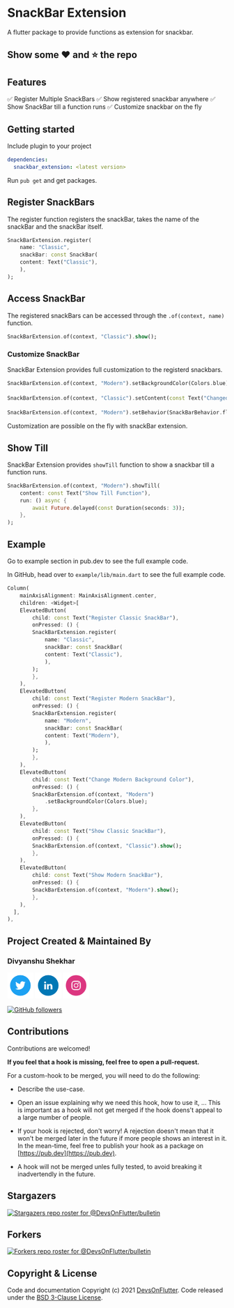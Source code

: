 # SnackBar Extension

A flutter package to provide functions as extension for snackbar.

## Show some :heart: and :star: the repo

## Features

✅ Register Multiple SnackBars
✅ Show registered snackbar anywhere
✅ Show SnackBar till a function runs
✅ Customize snackbar on the fly

## Getting started

Include plugin to your project

```yml
dependencies:
  snackbar_extension: <latest version>
```

Run `pub get` and get packages.

## Register SnackBars

The register function registers the snackBar, takes the name of the snackBar and the snackBar itself.

```dart
SnackBarExtension.register(
    name: "Classic",
    snackBar: const SnackBar(
    content: Text("Classic"),
    ),
);
```

## Access SnackBar

The registered snackBars can be accessed through the `.of(context, name)` function.

```dart
SnackBarExtension.of(context, "Classic").show();
```

### Customize SnackBar

SnackBar Extension provides full customization to the registerd snackbars.

```dart
SnackBarExtension.of(context, "Modern").setBackgroundColor(Colors.blue);

SnackBarExtension.of(context, "Classic").setContent(const Text("Changed Classic Text"));

SnackBarExtension.of(context, "Modern").setBehavior(SnackBarBehavior.floating);
```

Customization are possible on the fly with snackBar extension.

## Show Till

SnackBar Extension provides `showTill` function to show a snackbar till a function runs.

```dart
SnackBarExtension.of(context, "Modern").showTill(
    content: const Text("Show Till Function"),
    run: () async {
        await Future.delayed(const Duration(seconds: 3));
    },
);
```

## Example

Go to example section in pub.dev to see the full example code.

In GitHub, head over to `example/lib/main.dart` to see the full example code.

```dart
Column(
    mainAxisAlignment: MainAxisAlignment.center,
    children: <Widget>[
    ElevatedButton(
        child: const Text("Register Classic SnackBar"),
        onPressed: () {
        SnackBarExtension.register(
            name: "Classic",
            snackBar: const SnackBar(
            content: Text("Classic"),
            ),
        );
        },
    ),
    ElevatedButton(
        child: const Text("Register Modern SnackBar"),
        onPressed: () {
        SnackBarExtension.register(
            name: "Modern",
            snackBar: const SnackBar(
            content: Text("Modern"),
            ),
        );
        },
    ),
    ElevatedButton(
        child: const Text("Change Modern Background Color"),
        onPressed: () {
        SnackBarExtension.of(context, "Modern")
            .setBackgroundColor(Colors.blue);
        },
    ),
    ElevatedButton(
        child: const Text("Show Classic SnackBar"),
        onPressed: () {
        SnackBarExtension.of(context, "Classic").show();
        },
    ),
    ElevatedButton(
        child: const Text("Show Modern SnackBar"),
        onPressed: () {
        SnackBarExtension.of(context, "Modern").show();
        },
    ),
  ],
),
```

## Project Created & Maintained By

### Divyanshu Shekhar

<a href="https://twitter.com/dshekhar17"><img src="https://github.com/aritraroy/social-icons/blob/master/twitter-icon.png?raw=true" width="60"></a> <a href="https://in.linkedin.com/in/divyanshu-shekhar-a8a04a162"><img src="https://github.com/aritraroy/social-icons/blob/master/linkedin-icon.png?raw=true" width="60"></a> <a href="https://instagram.com/dshekhar17"><img src="https://github.com/aritraroy/social-icons/blob/master/instagram-icon.png?raw=true" width="60"></a>

[![GitHub followers](https://img.shields.io/github/followers/divshekhar.svg?style=social&label=Follow)](https://github.com/divshekhar/)

## Contributions

Contributions are welcomed!

**If you feel that a hook is missing, feel free to open a pull-request.**

For a custom-hook to be merged, you will need to do the following:

* Describe the use-case.

* Open an issue explaining why we need this hook, how to use it, ...
  This is important as a hook will not get merged if the hook doens't appeal to
  a large number of people.

* If your hook is rejected, don't worry! A rejection doesn't mean that it won't
  be merged later in the future if more people shows an interest in it.
  In the mean-time, feel free to publish your hook as a package on [https://pub.dev](https://pub.dev).

* A hook will not be merged unles fully tested, to avoid breaking it inadvertendly in the future.
  
## Stargazers

[![Stargazers repo roster for @DevsOnFlutter/bulletin](https://reporoster.com/stars/dark/DevsOnFlutter/bulletin)](https://github.com/DevsOnFlutter/bulletin/stargazers)

## Forkers

[![Forkers repo roster for @DevsOnFlutter/bulletin](https://reporoster.com/forks/dark/DevsOnFlutter/bulletin)](https://github.com/DevsOnFlutter/bulletin/network/members)

## Copyright & License

Code and documentation Copyright (c) 2021 [DevsOnFlutter](https://github.com/DevsOnFlutter). Code released under the [BSD 3-Clause License](./LICENSE).